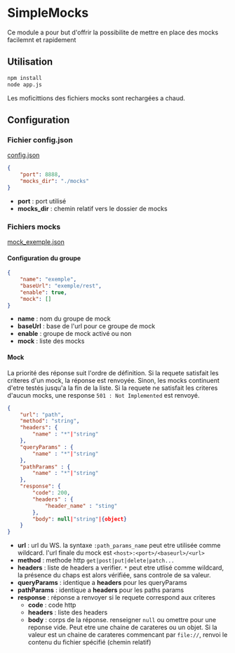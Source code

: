# SimpleMocks

Ce module a pour but d'offrir la possibilite de mettre en place des mocks facilemnt et rapidement

## Utilisation

```cmd
npm install
node app.js
```

Les moficittions des fichiers mocks sont rechargées a chaud.

## Configuration
### Fichier config.json

[config.json](config.json)

```json
{
    "port": 8888,
    "mocks_dir": "./mocks"
}
```
* __port__ : port utilisé
* __mocks_dir__ : chemin relatif vers le dossier de mocks

### Fichiers mocks

[mock_exemple.json](mocks_exemples/exemple1.json)

#### Configuration du groupe
```json
{
    "name": "exemple",
    "baseUrl": "exemple/rest",
    "enable": true,
    "mock": []
}
```
* __name__ : nom du groupe de mock
* __baseUrl__ : base de l'url pour ce groupe de mock
* __enable__ : groupe de mock activé ou non
* __mock__ : liste des mocks

#### Mock

La priorité des réponse suit l'ordre de définition. Si la requete satisfait les criteres d'un mock, la réponse est renvoyée. Sinon, les mocks continuent d'etre testés jusqu'a la fin de la liste. Si la requete ne satisfait les criteres d'aucun mocks, une response `501 : Not Implemented` est renvoyé.

```json
{
    "url": "path",
    "method": "string",
    "headers": {
        "name" : "*"|"string"
    },
    "queryParams" : {
        "name" : "*"|"string"
    },
    "pathParams" : {
        "name" : "*"|"string"
    },
    "response": {
        "code": 200,
        "headers" : {
            "header_name" : "sting"
        },
        "body": null|"string"|{object}
    }    
}
```

* __url__ : url du WS. la syntaxe `:path_params_name` peut etre utilisée comme wildcard. l'url finale du mock est `<host>:<port>/<baseurl>/<url>`
* __method__ : methode http `get|post|put|delete|patch...`
* __headers__ : liste de headers a verifier. `*` peut etre utlisé comme wildcard, la présence du chaps est alors vérifiée, sans controle de sa valeur.
* __queryParams__ : identique a __headers__ pour les queryParams
* __pathParams__ : identique a __headers__ pour les paths params
* __response__ : réponse a renvoyer si le requete correspond aux criteres
    * __code__ : code http
    * __headers__ : liste des headers
    * __body__ : corps de la réponse. renseigner `null` ou omettre pour une reponse vide. Peut etre une chaine de carateres ou un objet. Si la valeur est un chaine de carateres commencant par `file://`, renvoi le contenu du fichier spécifié (chemin relatif)
